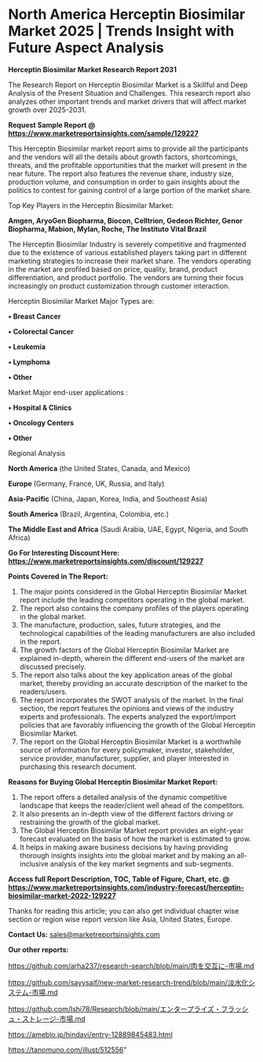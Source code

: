 # North America Herceptin Biosimilar Market 2025 | Trends Insight with Future Aspect Analysis

<strong>Herceptin Biosimilar Market Research Report 2031</strong>

The Research Report on Herceptin Biosimilar Market is a Skillful and Deep Analysis of the Present Situation and Challenges. This research report also analyzes other important trends and market drivers that will affect market growth over 2025-2031.

<strong>Request Sample Report @ <a href=https://www.marketreportsinsights.com/sample/129227>https://www.marketreportsinsights.com/sample/129227</a></strong>

This Herceptin Biosimilar market report aims to provide all the participants and the vendors will all the details about growth factors, shortcomings, threats, and the profitable opportunities that the market will present in the near future. The report also features the revenue share, industry size, production volume, and consumption in order to gain insights about the politics to contest for gaining control of a large portion of the market share.

Top Key Players in the Herceptin Biosimilar Market:

<strong>Amgen, AryoGen Biopharma, Biocon, Celltrion, Gedeon Richter, Genor Biopharma, Mabion, Mylan, Roche, The Instituto Vital Brazil</strong>

The Herceptin Biosimilar Industry is severely competitive and fragmented due to the existence of various established players taking part in different marketing strategies to increase their market share. The vendors operating in the market are profiled based on price, quality, brand, product differentiation, and product portfolio. The vendors are turning their focus increasingly on product customization through customer interaction.

Herceptin Biosimilar Market Major Types are:

<strong>• Breast Cancer

• Colorectal Cancer

• Leukemia

• Lymphoma

• Other</strong>

Market Major end-user applications :

<strong>• Hospital & Clinics

• Oncology Centers

• Other</strong>

Regional Analysis

</u><strong><b>North America</b></strong> (the United States, Canada, and Mexico)

<strong><b>Europe </b></strong>(Germany, France, UK, Russia, and Italy)

<strong><b>Asia-Pacific</b></strong> (China, Japan, Korea, India, and Southeast Asia)

<strong><b>South America</b></strong> (Brazil, Argentina, Colombia, etc.)

<strong><b>The Middle East and Africa</b></strong> (Saudi Arabia, UAE, Egypt, Nigeria, and South Africa)

<strong>Go For Interesting Discount Here: <a href=https://www.marketreportsinsights.com/discount/129227>https://www.marketreportsinsights.com/discount/129227</a></strong>

<strong>Points Covered in The Report:</strong>
<ol>
  <li>The major points considered in the Global Herceptin Biosimilar Market report include the leading competitors operating in the global market.</li>
  <li>The report also contains the company profiles of the players operating in the global market.</li>
  <li>The manufacture, production, sales, future strategies, and the technological capabilities of the leading manufacturers are also included in the report.</li>
  <li>The growth factors of the Global Herceptin Biosimilar Market are explained in-depth, wherein the different end-users of the market are discussed precisely.</li>
  <li>The report also talks about the key application areas of the global market, thereby providing an accurate description of the market to the readers/users.</li>
  <li>The report incorporates the SWOT analysis of the market. In the final section, the report features the opinions and views of the industry experts and professionals. The experts analyzed the export/import policies that are favorably influencing the growth of the Global Herceptin Biosimilar Market.</li>
  <li>The report on the Global Herceptin Biosimilar Market is a worthwhile source of information for every policymaker, investor, stakeholder, service provider, manufacturer, supplier, and player interested in purchasing this research document.</li>
</ol>
<strong>Reasons for Buying Global Herceptin Biosimilar Market Report:</strong>

<ol>
  <li>The report offers a detailed analysis of the dynamic competitive landscape that keeps the reader/client well ahead of the competitors.</li>
  <li>It also presents an in-depth view of the different factors driving or restraining the growth of the global market.</li>
  <li>The Global Herceptin Biosimilar Market report provides an eight-year forecast evaluated on the basis of how the market is estimated to grow.</li>
  <li>It helps in making aware business decisions by having providing thorough insights insights into the global market and by making an all-inclusive analysis of the key market segments and sub-segments.</li>
</ol>
<strong>Access full Report Description, TOC, Table of Figure, Chart, etc. @ <a href=https://www.marketreportsinsights.com/industry-forecast/herceptin-biosimilar-market-2022-129227>https://www.marketreportsinsights.com/industry-forecast/herceptin-biosimilar-market-2022-129227</a></strong>


Thanks for reading this article; you can also get individual chapter wise section or region wise report version like Asia, United States, Europe.

<strong>Contact Us:</strong>
sales@marketreportsinsights.com

<strong>Our other reports:</strong>

<a href=https://github.com/arha237/research-search/blob/main/肉を交互に-市場.md>https://github.com/arha237/research-search/blob/main/肉を交互に-市場.md</a>

<a href=https://github.com/sayysaif/new-market-research-trend/blob/main/淡水化システム-市場.md>https://github.com/sayysaif/new-market-research-trend/blob/main/淡水化システム-市場.md</a>

<a href=https://github.com/Ishi78/Research/blob/main/エンタープライズ・フラッシュ・ストレージ-市場.md>https://github.com/Ishi78/Research/blob/main/エンタープライズ・フラッシュ・ストレージ-市場.md</a>

<a href=https://ameblo.jp/hindavi/entry-12889845483.html>https://ameblo.jp/hindavi/entry-12889845483.html</a>

<a href=https://tanomuno.com/illust/512556>https://tanomuno.com/illust/512556</a>"
